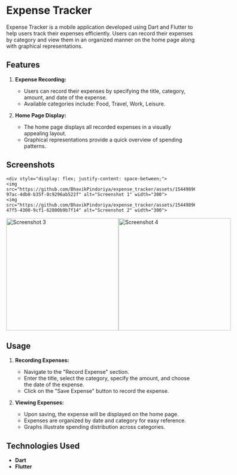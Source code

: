# Expense Tracker

Expense Tracker is a mobile application developed using Dart and Flutter to help users track their expenses efficiently. Users can record their expenses by category and view them in an organized manner on the home page along with graphical representations.

## Features

1. **Expense Recording:**
    - Users can record their expenses by specifying the title, category, amount, and date of the expense.
    - Available categories include: Food, Travel, Work, Leisure.

2. **Home Page Display:**
    - The home page displays all recorded expenses in a visually appealing layout.
    - Graphical representations provide a quick overview of spending patterns.

## Screenshots

    <div style="display: flex; justify-content: space-between;">
    <img src="https://github.com/BhavikPindoriya/expense_tracker/assets/154498968/3e809e23-97ac-4db0-b35f-0c9296ab522f" alt="Screenshot 1" width="300">
    <img src="https://github.com/BhavikPindoriya/expense_tracker/assets/154498968/a39bdcc6-47f5-4300-9cf1-62800b9b7f14" alt="Screenshot 2" width="300">
</div>

<div style="display: flex; justify-content: space-between;">
    <img src="https://github.com/BhavikPindoriya/expense_tracker/assets/154498968/41101afc-fb59-416c-8a4d-798a04803871" alt="Screenshot 3" width="300">
    <img src="https://github.com/BhavikPindoriya/expense_tracker/assets/154498968/4715c40c-2d63-420a-a7f2-c24b427ee309" alt="Screenshot 4" width="300">
</div>
    
## Usage

1. **Recording Expenses:**
    - Navigate to the "Record Expense" section.
    - Enter the title, select the category, specify the amount, and choose the date of the expense.
    - Click on the "Save Expense" button to record the expense.

2. **Viewing Expenses:**
    - Upon saving, the expense will be displayed on the home page.
    - Expenses are organized by date and category for easy reference.
    - Graphs illustrate spending distribution across categories.

## Technologies Used

- **Dart**
- **Flutter**



